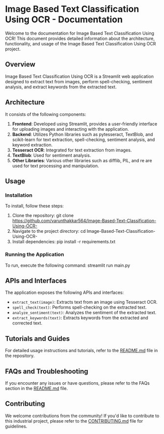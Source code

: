 # Image Based Text Classification Using OCR - Documentation

Welcome to the documentation for Image Based Text Classification Using OCR! This document provides detailed information about the architecture, functionality, and usage of the Image Based Text Classification Using OCR project.

## Overview

Image Based Text Classification Using OCR is a Streamlit web application designed to extract text from images, perform spell-checking, sentiment analysis, and extract keywords from the extracted text.

## Architecture

It consists of the following components:

1. **Frontend**: Developed using Streamlit, provides a user-friendly interface for uploading images and interacting with the application.
2. **Backend**: Utilizes Python libraries such as pytesseract, TextBlob, and scikit-learn for text extraction, spell-checking, sentiment analysis, and keyword extraction.
3. **Tesseract OCR**: Integrated for text extraction from images.
4. **TextBlob**: Used for sentiment analysis.
5. **Other Libraries**: Various other libraries such as difflib, PIL, and re are used for text processing and manipulation.

## Usage

### Installation

To install, follow these steps:

1. Clone the repository: git clone https://github.com/varunthakkar564/Image-Based-Text-Classification-Using-OCR-
2. Navigate to the project directory: cd Image-Based-Text-Classification-Using-OCR-
3. Install dependencies: pip install -r requirements.txt


### Running the Application

To run, execute the following command: streamlit run main.py


## APIs and Interfaces

The application exposes the following APIs and interfaces:

- `extract_text(image)`: Extracts text from an image using Tesseract OCR.
- `spell_check(text)`: Performs spell-checking on the extracted text.
- `analyze_sentiment(text)`: Analyzes the sentiment of the extracted text.
- `extract_keywords(text)`: Extracts keywords from the extracted and corrected text.

## Tutorials and Guides

For detailed usage instructions and tutorials, refer to the [README.md](README.md) file in the repository.

## FAQs and Troubleshooting

If you encounter any issues or have questions, please refer to the FAQs section in the [README.md](README.md) file.

## Contributing

We welcome contributions from the community! If you'd like to contribute to this industrial project, please refer to the [CONTRIBUTING.md](CONTRIBUTING.md) file for guidelines.

